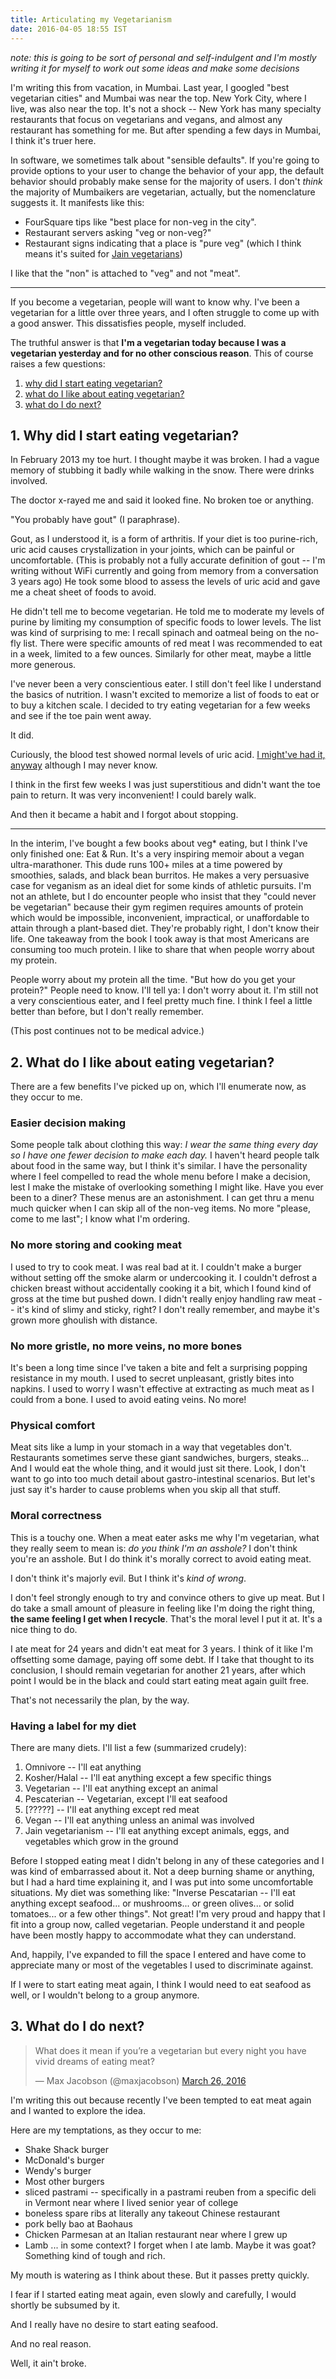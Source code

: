 ```yaml
---
title: Articulating my Vegetarianism
date: 2016-04-05 18:55 IST
---
```


*note: this is going to be sort of personal and self-indulgent and I'm mostly writing it for myself to work out some ideas and make some decisions*

I'm writing this from vacation, in Mumbai.
Last year, I googled "best vegetarian cities" and Mumbai was near the top.
New York City, where I live, was also near the top.
It's not a shock -- New York has many specialty restaurants that focus on vegetarians and vegans, and almost any restaurant has something for me.
But after spending a few days in Mumbai, I think it's truer here.

In software, we sometimes talk about "sensible defaults".
If you're going to provide options to your user to change the behavior of your app, the default behavior should probably make sense for the majority of users.
I don't *think* the majority of Mumbaikers are vegetarian, actually, but the nomenclature suggests it.
It manifests like this:

* FourSquare tips like "best place for non-veg in the city".
* Restaurant servers asking "veg or non-veg?"
* Restaurant signs indicating that a place is "pure veg" (which I think means it's suited for [Jain vegetarians](https://en.wikipedia.org/wiki/Jain_vegetarianism))

I like that the "non" is attached to "veg" and not "meat".

<hr class='fancy' />

If you become a vegetarian, people will want to know why.
I've been a vegetarian for a little over three years, and I often struggle to come up with a good answer.
This dissatisfies people, myself included.

The truthful answer is that **I'm a vegetarian today because I was a vegetarian yesterday and for no other conscious reason**.
This of course raises a few questions:

1. [why did I start eating vegetarian?](#why-did-i-start-eating-vegetarian)
1. [what do I like about eating vegetarian?](#what-do-i-like-about-eating-vegetarian)
1. [what do I do next?](#what-do-i-do-next)

## 1. Why did I start eating vegetarian?

In February 2013 my toe hurt.
I thought maybe it was broken.
I had a vague memory of stubbing it badly while walking in the snow.
There were drinks involved.

The doctor x-rayed me and said it looked fine.
No broken toe or anything.

"You probably have gout" (I paraphrase).

Gout, as I understood it, is a form of arthritis.
If your diet is too purine-rich, uric acid causes crystallization in your joints, which can be painful or uncomfortable.
(This is probably not a fully accurate definition of gout -- I'm writing without WiFi currently and going from memory from a conversation 3 years ago)
He took some blood to assess the levels of uric acid and gave me a cheat sheet of foods to avoid.

He didn't tell me to become vegetarian.
He told me to moderate my levels of purine by limiting my consumption of specific foods to lower levels.
The list was kind of surprising to me: I recall spinach and oatmeal being on the no-fly list.
There were specific amounts of red meat I was recommended to eat in a week, limited to a few ounces.
Similarly for other meat, maybe a little more generous.

I've never been a very conscientious eater.
I still don't feel like I understand the basics of nutrition.
I wasn't excited to memorize a list of foods to eat or to buy a kitchen scale.
I decided to try eating vegetarian for a few weeks and see if the toe pain went away.

It did.

Curiously, the blood test showed normal levels of uric acid.
[I might've had it, anyway](https://en.wikipedia.org/wiki/Gout#Blood_tests) although I may never know.

I think in the first few weeks I was just superstitious and didn't want the toe pain to return.
It was very inconvenient!
I could barely walk.

And then it became a habit and I forgot about stopping.

<hr class='fancy' />

In the interim, I've bought a few books about veg* eating, but I think I've only finished one: Eat & Run.
It's a very inspiring memoir about a vegan ultra-marathoner.
This dude runs 100+ miles at a time powered by smoothies, salads, and black bean burritos.
He makes a very persuasive case for veganism as an ideal diet for some kinds of athletic pursuits.
I'm not an athlete, but I do encounter people who insist that they "could never be vegetarian" because their gym regimen requires amounts of protein which would be impossible, inconvenient, impractical, or unaffordable to attain through a plant-based diet.
They're probably right, I don't know their life.
One takeaway from the book I took away is that most Americans are consuming too much protein.
I like to share that when people worry about my protein.

People worry about my protein all the time.
"But how do you get your protein?"
People need to know.
I'll tell ya: I don't worry about it.
I'm still not a very conscientious eater, and I feel pretty much fine.
I think I feel a little better than before, but I don't really remember.

(This post continues not to be medical advice.)

## 2. What do I like about eating vegetarian?

There are a few benefits I've picked up on, which I'll enumerate now, as they occur to me.

### Easier decision making

Some people talk about clothing this way: *I wear the same thing every day so I have one fewer decision to make each day.*
I haven't heard people talk about food in the same way, but I think it's similar.
I have the personality where I feel compelled to read the whole menu before I make a decision, lest I make the mistake of overlooking something I might like.
Have you ever been to a diner?
These menus are an astonishment.
I can get thru a menu much quicker when I can skip all of the non-veg items.
No more "please, come to me last"; I know what I'm ordering.

### No more storing and cooking meat

I used to try to cook meat.
I was real bad at it.
I couldn't make a burger without setting off the smoke alarm or undercooking it.
I couldn't defrost a chicken breast without accidentally cooking it a bit, which I found kind of gross at the time but pushed down.
I didn't really enjoy handling raw meat -- it's kind of slimy and sticky, right?
I don't really remember, and maybe it's grown more ghoulish with distance.

### No more gristle, no more veins, no more bones

It's been a long time since I've taken a bite and felt a surprising popping resistance in my mouth.
I used to secret unpleasant, gristly bites into napkins.
I used to worry I wasn't effective at extracting as much meat as I could from a bone.
I used to avoid eating veins.
No more!

### Physical comfort

Meat sits like a lump in your stomach in a way that vegetables don't.
Restaurants sometimes serve these giant sandwiches, burgers, steaks...
And I would eat the whole thing, and it would just sit there.
Look, I don't want to go into too much detail about gastro-intestinal scenarios.
But let's just say it's harder to cause problems when you skip all that stuff.

### Moral correctness

This is a touchy one.
When a meat eater asks me why I'm vegetarian, what they really seem to mean is: *do you think I'm an asshole?*
I don't think you're an asshole.
But I do think it's morally correct to avoid eating meat.

I don't think it's majorly evil.
But I think it's *kind of wrong*.

I don't feel strongly enough to try and convince others to give up meat.
But I do take a small amount of pleasure in feeling like I'm doing the right thing, **the same feeling I get when I recycle**.
That's the moral level I put it at.
It's a nice thing to do.

I ate meat for 24 years and didn't eat meat for 3 years.
I think of it like I'm offsetting some damage, paying off some debt.
If I take that thought to its conclusion, I should remain vegetarian for another 21 years, after which point I would be in the black and could start eating meat again guilt free.

That's not necessarily the plan, by the way.

### Having a label for my diet

There are many diets. I'll list a few (summarized crudely):

1. Omnivore -- I'll eat anything
1. Kosher/Halal -- I'll eat anything except a few specific things
1. Vegetarian -- I'll eat anything except an animal
1. Pescaterian -- Vegetarian, except I'll eat seafood
1. [?????] -- I'll eat anything except red meat
1. Vegan -- I'll eat anything unless an animal was involved
1. Jain vegetarianism -- I'll eat anything except animals, eggs, and vegetables which grow in the ground

Before I stopped eating meat I didn't belong in any of these categories and I was kind of embarrassed about it.
Not a deep burning shame or anything, but I had a hard time explaining it, and I was put into some uncomfortable situations.
My diet was something like: "Inverse Pescatarian -- I'll eat anything except seafood... or mushrooms... or green olives... or solid tomatoes... or a few other things".
Not great!
I'm very proud and happy that I fit into a group now, called vegetarian.
People understand it and people have been mostly happy to accommodate what they can understand.

And, happily, I've expanded to fill the space I entered and have come to appreciate many or most of the vegetables I used to discriminate against.

If I were to start eating meat again, I think I would need to eat seafood as well, or I wouldn't belong to a group anymore.

## 3. What do I do next?

<blockquote class="twitter-tweet" data-lang="en"><p lang="en" dir="ltr">What does it mean if you’re a vegetarian but every night you have vivid dreams of eating meat?</p>&mdash; Max Jacobson (@maxjacobson) <a href="https://twitter.com/maxjacobson/status/713525209907728385">March 26, 2016</a></blockquote>

I'm writing this out because recently I've been tempted to eat meat again and I wanted to explore the idea.

Here are my temptations, as they occur to me:

* Shake Shack burger
* McDonald's burger
* Wendy's burger
* Most other burgers
* sliced pastrami -- specifically in a pastrami reuben from a specific deli in Vermont near where I lived senior year of college
* boneless spare ribs at literally any takeout Chinese restaurant
* pork belly bao at Baohaus
* Chicken Parmesan at an Italian restaurant near where I grew up
* Lamb ... in some context?
   I forget when I ate lamb.
   Maybe it was goat?
   Something kind of tough and rich.

My mouth is watering as I think about these.
But it passes pretty quickly.

I fear if I started eating meat again, even slowly and carefully, I would shortly be subsumed by it.

And I really have no desire to start eating seafood.

And no real reason.

Well, it ain't broke.
